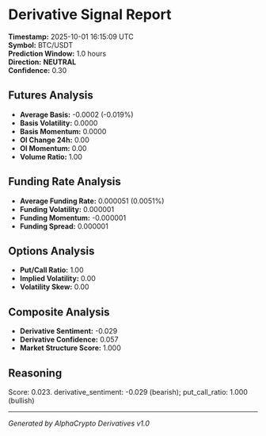 # Derivative Signal Report

**Timestamp:** 2025-10-01 16:15:09 UTC  
**Symbol:** BTC/USDT  
**Prediction Window:** 1.0 hours  
**Direction:** **NEUTRAL**  
**Confidence:** 0.30

## Futures Analysis
- **Average Basis:** -0.0002 (-0.019%)
- **Basis Volatility:** 0.0000
- **Basis Momentum:** 0.0000
- **OI Change 24h:** 0.00
- **OI Momentum:** 0.00
- **Volume Ratio:** 1.00

## Funding Rate Analysis
- **Average Funding Rate:** 0.000051 (0.0051%)
- **Funding Volatility:** 0.000001
- **Funding Momentum:** -0.000001
- **Funding Spread:** 0.000001

## Options Analysis
- **Put/Call Ratio:** 1.00
- **Implied Volatility:** 0.00
- **Volatility Skew:** 0.00

## Composite Analysis
- **Derivative Sentiment:** -0.029
- **Derivative Confidence:** 0.057
- **Market Structure Score:** 1.000

## Reasoning
Score: 0.023. derivative_sentiment: -0.029 (bearish); put_call_ratio: 1.000 (bullish)

---
*Generated by AlphaCrypto Derivatives v1.0*
